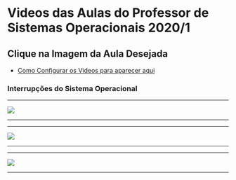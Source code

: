 # Videos das Aulas do Professor de Sistemas Operacionais 2020/1

## Clique na Imagem da Aula Desejada

* [Como Configurar os Videos para aparecer aqui](tutoriais/video_compartilhado)

### Interrupções do Sistema Operacional

---

[![](images/video_imagens/interrupcoes_1.png)](https://drive.google.com/file/d/1QtYSEUHml0RG0WMKlYTmgDfEHSfUbqoz/view?usp=sharing)

---

---

[![](imagens/video_imagens/interrupcoes_2.png)](https://drive.google.com/file/d/1MfncB2q0VPYDBrvEABIXWVk-uezTnL2l/view?usp=sharing)

---

---

[![](imagens/video_imagens/interrupcoes_3.png)](https://drive.google.com/file/d/1nF3SboV07JzObrLY5YfNiiTBy1T20a19/view?usp=sharing)

---